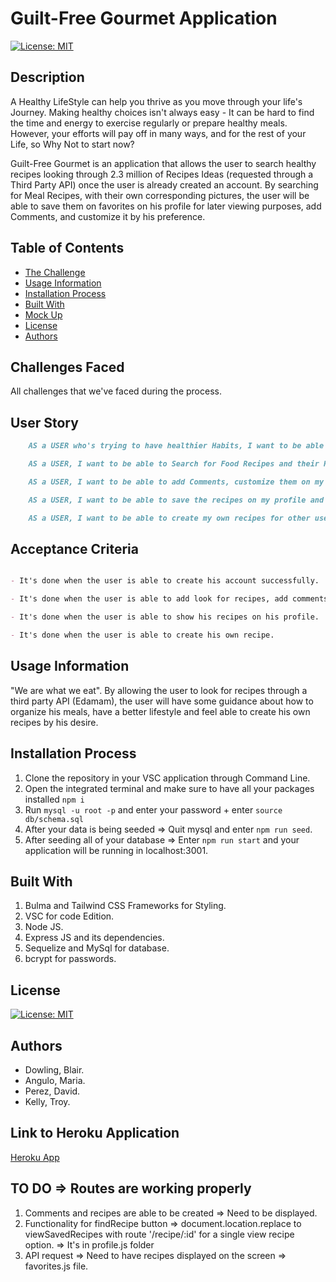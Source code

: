 # Guilt-Free Gourmet Application

[![License: MIT](https://img.shields.io/badge/License-MIT-yellow.svg)](https://opensource.org/licenses/MIT)

## Description
A Healthy LifeStyle can help you thrive as you move through your life's Journey. Making healthy choices isn't always easy - It can be hard to find the time and energy to exercise regularly or prepare healthy meals. However, your efforts will pay off in many ways, and for the rest of your Life, so Why Not to start now?

Guilt-Free Gourmet is an application that allows the user to search healthy recipes looking through 2.3 million of Recipes Ideas (requested through a Third Party API) once the user is already created an account. By searching for Meal Recipes, with their own corresponding pictures, the user will be able to save them on favorites on his profile for later viewing purposes, add Comments, and customize it by his preference.

## Table of Contents
- [The Challenge](#Challenges-Faced)
- [Usage Information](#Usage-Information)
- [Installation Process](#Installation-Process)
- [Built With](#Built-With)
- [Mock Up](#Mock-Up)
- [License](#License)
- [Authors](#Authors)

## Challenges Faced
All challenges that we've faced during the process.

## User Story

```md
    AS a USER who's trying to have healthier Habits, I want to be able to create an Account on Guilt-Free Gourmet Application.

    AS a USER, I want to be able to Search for Food Recipes and their Respective specifications, as ingredients, nutritional facts an Directins.

    AS a USER, I want to be able to add Comments, customize them on my preference.

    AS a USER, I want to be able to save the recipes on my profile and visualize them for later viewing purposes.

    AS a USER, I want to be able to create my own recipes for other users to view.
```

## Acceptance Criteria

```md

- It's done when the user is able to create his account successfully.

- It's done when the user is able to add look for recipes, add comments and customize each recipe by his preference saved them on his profile.

- It's done when the user is able to show his recipes on his profile.

- It's done when the user is able to create his own recipe.

```

## Usage Information
"We are what we eat".
By allowing the user to look for recipes through a third party API (Edamam), the user will have some guidance about how to organize his meals, have a better lifestyle and feel able to create his own recipes by his desire.

## Installation Process
1. Clone the repository in your VSC application through Command Line.
2. Open the integrated terminal and make sure to have all your packages installed `npm i`
3. Run `mysql -u root -p` and enter your password + enter `source db/schema.sql`
4. After your data is being seeded => Quit mysql and enter `npm run seed`.
5. After seeding all of your database => Enter `npm run start` and your application will be running in localhost:3001.

## Built With
1. Bulma and Tailwind CSS Frameworks for Styling.
2. VSC for code Edition.
3. Node JS.
4. Express JS and its dependencies.
5. Sequelize and MySql for database.
6. bcrypt for passwords.

## License
[![License: MIT](https://img.shields.io/badge/License-MIT-yellow.svg)](https://opensource.org/licenses/MIT)

## Authors
 - Dowling, Blair.
 - Angulo, Maria.
 - Perez, David.
 - Kelly, Troy.

## Link to Heroku Application
[Heroku App](https://guilt-free-gourmet-3d7c196b8922.herokuapp.com/) 

## TO DO => Routes are working properly 
1. Comments and recipes are able to be created => Need to be displayed.
2. Functionality for findRecipe button => document.location.replace to viewSavedRecipes with route '/recipe/:id' for a single view recipe option. => It's in profile.js folder
3. API request => Need to have recipes displayed on the screen => favorites.js file.